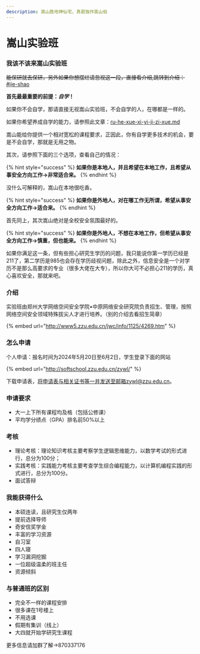 ```yaml
---
description: 嵩山胜地神仙宅，真君独作嵩山伯
---
```


# 嵩山实验班

### 我该不该来嵩山实验班

~~能保研就去保研，另外如果你想摆烂请忽视这一段，直接看介绍,跳转到介绍：~~[#jie-shao](song-shan-shi-yan-ban.md#jie-shao "mention")

**首先最最重要的前提：**_**自学**_**！**

如果你不会自学，那请直接无视嵩山实验班，不会自学的人，在哪都是一样的。

如果你希望养成自学的能力，请参照此文章：[ru-he-xue-xi-yi-ji-zi-xue.md](../chapter1-chu-lai-zha-dao/ru-he-xue-xi-yi-ji-zi-xue.md "mention")

嵩山能给你提供一个相对宽松的课程要求，正因此，你有自学更多技术的机会，要是不会自学，那就是无用之物。

其次，请参照下面的三个选项，查看自己的情况：

{% hint style="success" %}
**如果你是本地人，并且希望在本地工作，且希望从事安全方向工作→非常适合来。**
{% endhint %}

没什么可解释的，嵩山在本地很吃香。

{% hint style="success" %}
**如果你是外地人，对在哪工作无所谓，希望从事安全方向工作→适合来。**
{% endhint %}

首先同上，其次嵩山绝对是全校安全氛围最好的。

{% hint style="success" %}
**如果你是外地人，不想在本地工作，但希望从事安全方向工作→慎重，但也能来。**
{% endhint %}

如果你满足这一条，但有些担心研究生学历的问题，我只能说你第一学历已经是211了，第二学历是985也会存在学历歧视问题，除此之外，信息安全是一个对学历不是那么高要求的专业（很多大佬在大专），所以你大可不必担心211的学历，真心喜欢安全，那就来吧。

### 介绍

实验班由郑州大学网络空间安全学院•中原网络安全研究院负责招生、管理，按照网络空间安全领域特殊拔尖人才进行培养。（别的介绍去看招生简章）

{% embed url="http://www5.zzu.edu.cn/jwc/info/1125/4269.htm" %}

### 怎么申请

个人申请：报名时间为2024年5月20日至6月2日，学生登录下面的网站

{% embed url="http://softschool.zzu.edu.cn/zywl/" %}

下载申请表，将申请表与相关证书等一并发送至邮箱zywl@zzu.edu.cn。

### 申请要求

* 大一上下所有课程均及格（包括公修课）
* 平均学分绩点（GPA）排名前50%以上

### 考核

* 理论考核：理论知识考核主要考察学生逻辑思维能力，以数学考试的形式进行，总分为100分；
* 实践考核：实践能力考核主要考查学生综合编程能力，以计算机编程实践的形式进行，总分为100分。
* 面试答辩

### 我能获得什么

* 本硕连读，且研究生仅两年
* 提前选择导师
* 奇安信奖学金
* 丰富的学习资源
* 自习室
* 四人寝
* 学习漏洞挖掘
* 一位超级温柔的班主任
* 资源倾斜

### 与普通班的区别

* 完全不一样的课程安排
* 很多课在1号楼上
* 不用选课
* 假期有集训（线上）
* 大四就开始学研究生课程

更多信息请加群了解→870337176
